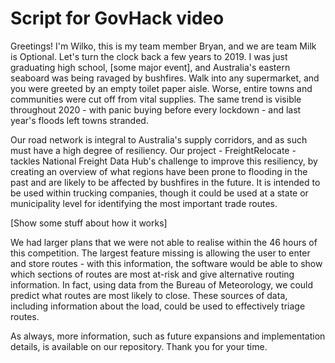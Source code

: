 # Script for GovHack video

Greetings! I'm Wilko, this is my team member Bryan, and we are team Milk is Optional. Let's turn the clock back a few years to 2019. I was just graduating high school, [some major event], and Australia's eastern seaboard was being ravaged by bushfires. Walk into any supermarket, and you were greeted by an empty toilet paper aisle. Worse, entire towns and communities were cut off from vital supplies. The same trend is visible throughout 2020 - with panic buying before every lockdown - and last year's floods left towns stranded. 

Our road network is integral to Australia's supply corridors, and as such must have a high degree of resiliency. Our project - FreightRelocate - tackles National Freight Data Hub's challenge to improve this resiliency, by creating an overview of what regions have been prone to flooding in the past and are likely to be affected by bushfires in the future. It is intended to be used within trucking companies, though it could be used at a state or municipality level for identifying the most important trade routes.

[Show some stuff about how it works]

We had larger plans that we were not able to realise within the 46 hours of this competition. The largest feature missing is allowing the user to enter and store routes - with this information, the software would be able to show which sections of routes are most at-risk and give alternative routing information. In fact, using data from the Bureau of Meteorology, we could predict what routes are most likely to close. These sources of data, including information about the load, could be used to effectively triage routes. 

As always, more information, such as future expansions and implementation details, is available on our repository. Thank you for your time.